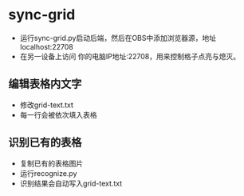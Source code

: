 # sync-grid

- 运行sync-grid.py启动后端，然后在OBS中添加浏览器源，地址localhost:22708
- 在另一设备上访问 你的电脑IP地址:22708，用来控制格子点亮与熄灭。

## 编辑表格内文字

- 修改grid-text.txt
- 每一行会被依次填入表格

## 识别已有的表格

- 复制已有的表格图片
- 运行recognize.py
- 识别结果会自动写入grid-text.txt
